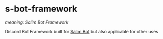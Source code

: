 # s-bot-framework

_meaning: Salim Bot Framework_

Discord Bot Framework built for [Salim Bot](https://github.com/leomotors/salim-bot) but also applicable for other uses
